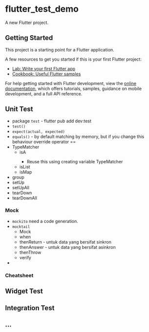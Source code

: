 # flutter_test_demo

A new Flutter project.

## Getting Started

This project is a starting point for a Flutter application.

A few resources to get you started if this is your first Flutter project:

- [Lab: Write your first Flutter app](https://docs.flutter.dev/get-started/codelab)
- [Cookbook: Useful Flutter samples](https://docs.flutter.dev/cookbook)

For help getting started with Flutter development, view the
[online documentation](https://docs.flutter.dev/), which offers tutorials,
samples, guidance on mobile development, and a full API reference.



## Unit Test

- package `test` - flutter pub add dev:test
- `test()`
- `expect(actual, expected)`
- `equals()` - by default matching by memory, but if you change this behaviour override operator ==
- TypeMatcher
    - isA<T>
        - Reuse this using creating variable TypeMatcher
    - isList
    - isMap
- group
- setUp
- setUpAll
- tearDown
- tearDownAll

### Mock

- `mockito` need a code generation.
- `mocktail`
    - Mock
    - when
    - thenReturn - untuk data yang bersifat sinkron
    - thenAnswer - untuk data yang bersifat asinkron
    - thenThrow
    - verify
- 

### Cheatsheet

## Widget Test

## Integration Test

## ...